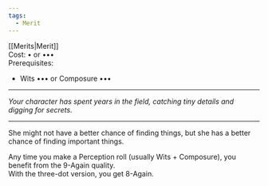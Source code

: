 ```yaml
---
tags:
  - Merit
---
```


[[Merits|Merit]]\
Cost: • or •••\
Prerequisites:
- Wits ••• or Composure •••

---

_Your character has spent years in the field, catching tiny details and digging for secrets._

---

She might not have a better chance of finding things, but she has a better chance of finding important things.

Any time you make a Perception roll (usually Wits + Composure), you benefit from the 9-Again quality.\
With the three-dot version, you get 8-Again.